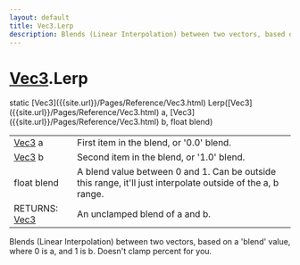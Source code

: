 ```yaml
---
layout: default
title: Vec3.Lerp
description: Blends (Linear Interpolation) between two vectors, based on a 'blend' value, where 0 is a, and 1 is b. Doesn't clamp percent for you.
---
```

# [Vec3]({{site.url}}/Pages/Reference/Vec3.html).Lerp

<div class='signature' markdown='1'>
static [Vec3]({{site.url}}/Pages/Reference/Vec3.html) Lerp([Vec3]({{site.url}}/Pages/Reference/Vec3.html) a, [Vec3]({{site.url}}/Pages/Reference/Vec3.html) b, float blend)
</div>

|  |  |
|--|--|
|[Vec3]({{site.url}}/Pages/Reference/Vec3.html) a|First item in the blend, or '0.0' blend.|
|[Vec3]({{site.url}}/Pages/Reference/Vec3.html) b|Second item in the blend, or '1.0' blend.|
|float blend|A blend value between 0 and 1. Can be outside             this range, it'll just interpolate outside of the a, b range.|
|RETURNS: [Vec3]({{site.url}}/Pages/Reference/Vec3.html)|An unclamped blend of a and b.|

Blends (Linear Interpolation) between two vectors, based
on a 'blend' value, where 0 is a, and 1 is b. Doesn't clamp
percent for you.



